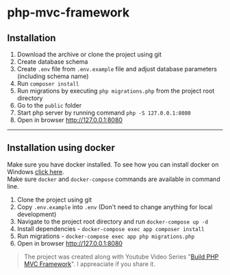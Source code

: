 # php-mvc-framework
## Installation

1. Download the archive or clone the project using git
2. Create database schema
3. Create `.env` file from `.env.example` file and adjust database parameters (including schema name)
4. Run `composer install`
5. Run migrations by executing `php migrations.php` from the project root directory
6. Go to the `public` folder 
7. Start php server by running command `php -S 127.0.0.1:8080` 
8. Open in browser http://127.0.0.1:8080

------
## Installation using docker
Make sure you have docker installed. To see how you can install docker on Windows [click here](https://youtu.be/2ezNqqaSjq8). <br>
Make sure `docker` and `docker-compose` commands are available in command line.

1. Clone the project using git
1. Copy `.env.example` into `.env` (Don't need to change anything for local development)
1. Navigate to the project root directory and run `docker-compose up -d`
1. Install dependencies - `docker-compose exec app composer install`
1. Run migrations - `docker-compose exec app php migrations.php`
8. Open in browser http://127.0.0.1:8080

> The project was created along with Youtube Video Series "[Build PHP MVC Framework](https://www.youtube.com/playlist?list=PLLQuc_7jk__Uk_QnJMPndbdKECcTEwTA1)". 
> I appreaciate if you share it.
